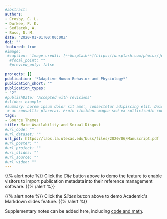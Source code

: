 ```yaml
---
#abstract: 
authors:
- Crosby, C. L.
- Durkee, P. K.
- Sedlacek, A.
- Buss, D. M. 
date: "2020-01-01T00:00:00Z"
doi: ""
featured: true
#image:
 #caption: 'Image credit: [**Unsplash**](https://unsplash.com/photos/jdD8gXaTZsc)'
  #focal_point: ""
  #preview_only: false
   
projects: []
publication: '*Adaptive Human Behavior and Physiology*'
publication_short: ""
publication_types:
- "2"
#publishDate: "Accepted with revisions"
#slides: example
#summary: Lorem ipsum dolor sit amet, consectetur adipiscing elit. Duis posuere tellus
 # ac convallis placerat. Proin tincidunt magna sed ex sollicitudin condimentum.
tags:
- Source Themes
title: Mate Availability and Sexual Disgust
#url_code: ""
#url_dataset: ""
url_pdf: https://labs.la.utexas.edu/buss/files/2020/06/Manuscript.pdf
#url_poster: ""
#url_project: ""
#url_slides: ""
#url_source: ""
#url_video: ""
---
```

{{% alert note %}}
Click the *Cite* button above to demo the feature to enable visitors to import publication metadata into their reference management software.
{{% /alert %}}

{{% alert note %}}
Click the *Slides* button above to demo Academic's Markdown slides feature.
{{% /alert %}}

Supplementary notes can be added here, including [code and math](https://sourcethemes.com/academic/docs/writing-markdown-latex/).
